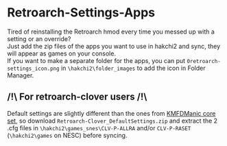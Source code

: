 # Retroarch-Settings-Apps

Tired of reinstalling the Retroarch hmod every time you messed up with a setting or an override?  
Just add the zip files of the apps you want to use in hakchi2 and sync, they will appear as games on your console.  
If you want to make a separate folder for the apps, you can put `0retroarch-settings_icon.png` in `\hakchi2\folder_images` to add the icon in Folder Manager.

## /!\ For retroarch-clover users /!\

Default settings are slightly different than the ones from [KMFDManic core set](https://github.com/KMFDManic/NESC-SNESC-Modifications/releases), so download `Retroarch-Clover_DefaultSettings.zip` and extract the 2 .cfg files in `\hakchi2\games_snes\CLV-P-ALLRA` and/or `CLV-P-RASET` (`\hakchi2\games` on NESC) before syncing.
